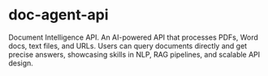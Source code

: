 # doc-agent-api
Document Intelligence API.  An AI-powered API that processes PDFs, Word docs, text files, and URLs. Users can query documents directly and get precise answers, showcasing skills in NLP, RAG pipelines, and scalable API design.
